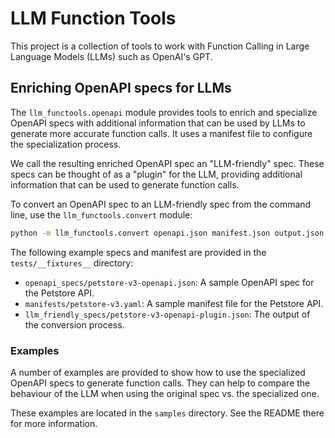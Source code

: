 # LLM Function Tools

This project is a collection of tools to work with Function Calling in Large Language Models (LLMs) such as OpenAI's GPT.

## Enriching OpenAPI specs for LLMs

The `llm_functools.openapi` module provides tools to enrich and specialize OpenAPI specs with additional information that can be used by LLMs to generate more accurate function calls. It uses a manifest file to configure the specialization process. 

We call the resulting enriched OpenAPI spec an "LLM-friendly" spec. These specs can be thought of as a "plugin" for the LLM, providing additional information that can be used to generate function calls.

To convert an OpenAPI spec to an LLM-friendly spec from the command line, use the `llm_functools.convert` module:

```bash
python -m llm_functools.convert openapi.json manifest.json output.json
```

The following example specs and manifest are provided in the `tests/__fixtures__` directory:

- `openapi_specs/petstore-v3-openapi.json`: A sample OpenAPI spec for the Petstore API.
- `manifests/petstore-v3.yaml`: A sample manifest file for the Petstore API.
- `llm_friendly_specs/petstore-v3-openapi-plugin.json`: The output of the conversion process.

### Examples

A number of examples are provided to show how to use the specialized OpenAPI specs to generate function calls. They can help to compare the behaviour of the LLM when using the original spec vs. the specialized one.

These examples are located in the `samples` directory. See the README there for more information.
